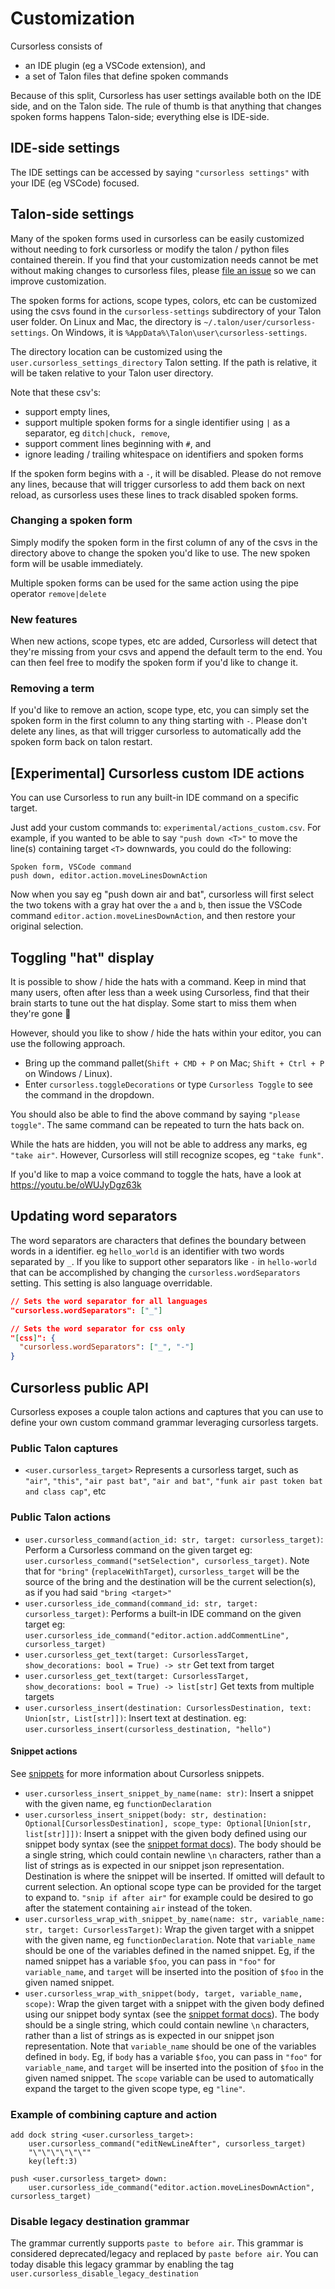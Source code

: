 # Customization

Cursorless consists of

- an IDE plugin (eg a VSCode extension), and
- a set of Talon files that define spoken commands

Because of this split, Cursorless has user settings available both on the IDE side, and on the Talon side. The rule of thumb is that anything that changes spoken forms happens Talon-side; everything else is IDE-side.

## IDE-side settings

The IDE settings can be accessed by saying `"cursorless settings"` with your IDE (eg VSCode) focused.

## Talon-side settings

Many of the spoken forms used in cursorless can be easily customized without
needing to fork cursorless or modify the talon / python files contained
therein. If you find that your customization needs cannot be met without making
changes to cursorless files, please [file an
issue](https://github.com/cursorless-dev/cursorless/issues/new) so we can
improve customization.

The spoken forms for actions, scope types, colors, etc can be customized using the
csvs found in the `cursorless-settings` subdirectory of your Talon user folder. On
Linux and Mac, the directory is `~/.talon/user/cursorless-settings`. On
Windows, it is `%AppData%\Talon\user\cursorless-settings`.

The directory location can be customized using the `user.cursorless_settings_directory` Talon setting. If the path is relative, it will be taken relative to your Talon user directory.

Note that these csv's:

- support empty lines,
- support multiple spoken forms for a single identifier using `|` as a separator, eg `ditch|chuck, remove`,
- support comment lines beginning with `#`, and
- ignore leading / trailing whitespace on identifiers and spoken forms

If the spoken form begins with a `-`, it will be disabled. Please do not remove
any lines, because that will trigger cursorless to add them back on next
reload, as cursorless uses these lines to track disabled spoken forms.

### Changing a spoken form

Simply modify the spoken form in the first column of any of the csvs in the
directory above to change the spoken you'd like to use. The new spoken form will be usable immediately.

Multiple spoken forms can be used for the same action using the pipe operator
`remove|delete`

### New features

When new actions, scope types, etc are added, Cursorless will detect that they're missing from your csvs and append the default term to the end. You can then feel free to modify the spoken form if you'd like to change it.

### Removing a term

If you'd like to remove an action, scope type, etc, you can simply set the
spoken form in the first column to any thing starting with `-`. Please don't
delete any lines, as that will trigger cursorless to automatically add the
spoken form back on talon restart.

## \[Experimental\] Cursorless custom IDE actions

You can use Cursorless to run any built-in IDE command on a specific target.

Just add your custom commands to: `experimental/actions_custom.csv`. For example, if you wanted to be able to say `"push down <T>"` to move the line(s) containing target `<T>` downwards, you could do the following:

```csv
Spoken form, VSCode command
push down, editor.action.moveLinesDownAction
```

Now when you say eg "push down air and bat", cursorless will first select the two tokens with a gray hat over the `a` and `b`, then issue the VSCode command `editor.action.moveLinesDownAction`, and then restore your original selection.

## Toggling "hat" display

It is possible to show / hide the hats with a command. Keep in mind that many users, often after less than a week using Cursorless, find that their brain starts to tune out the hat display. Some start to miss them when they're gone 🥲

However, should you like to show / hide the hats within your editor, you can use the following approach.

- Bring up the command pallet(`Shift + CMD + P` on Mac; `Shift + Ctrl + P` on Windows / Linux).
- Enter `cursorless.toggleDecorations` or type `Cursorless Toggle` to see the command in the dropdown.

You should also be able to find the above command by saying `"please toggle"`. The same command can be repeated to turn the hats back on.

While the hats are hidden, you will not be able to address any marks, eg `"take air"`. However, Cursorless will still recognize scopes, eg `"take funk"`.

If you'd like to map a voice command to toggle the hats, have a look at https://youtu.be/oWUJyDgz63k

## Updating word separators

The word separators are characters that defines the boundary between words in a identifier. eg `hello_world` is an identifier with two words separated by `_`. If you like to support other separators like `-` in `hello-world` that can be accomplished by changing the `cursorless.wordSeparators` setting. This setting is also language overridable.

```json
// Sets the word separator for all languages
"cursorless.wordSeparators": ["_"]

// Sets the word separator for css only
"[css]": {
  "cursorless.wordSeparators": ["_", "-"]
}
```

## Cursorless public API

Cursorless exposes a couple talon actions and captures that you can use to define your own custom command grammar leveraging cursorless targets.

### Public Talon captures

- `<user.cursorless_target>`
  Represents a cursorless target, such as `"air"`, `"this"`, `"air past bat"`, `"air and bat"`, `"funk air past token bat and class cap"`, etc

### Public Talon actions

- `user.cursorless_command(action_id: str, target: cursorless_target)`:
  Perform a Cursorless command on the given target
  eg: `user.cursorless_command("setSelection", cursorless_target)`.
  Note that for `"bring"` (`replaceWithTarget`), `cursorless_target` will be the source of the bring and the destination will be the current selection(s), as if you had said `"bring <target>"`
- `user.cursorless_ide_command(command_id: str, target: cursorless_target)`:
  Performs a built-in IDE command on the given target
  eg: `user.cursorless_ide_command("editor.action.addCommentLine", cursorless_target)`
- `user.cursorless_get_text(target: CursorlessTarget, show_decorations: bool = True) -> str`
  Get text from target
- `user.cursorless_get_text(target: CursorlessTarget, show_decorations: bool = True) -> list[str]`
  Get texts from multiple targets
- `user.cursorless_insert(destination: CursorlessDestination, text: Union[str, List[str]])`:
  Insert text at destination.
  eg: `user.cursorless_insert(cursorless_destination, "hello")`

#### Snippet actions

See [snippets](./experimental/snippets.md) for more information about Cursorless snippets.

- `user.cursorless_insert_snippet_by_name(name: str)`: Insert a snippet with the given name, eg `functionDeclaration`
- `user.cursorless_insert_snippet(body: str, destination: Optional[CursorlessDestination], scope_type: Optional[Union[str, list[str]]])`: Insert a snippet with the given body defined using our snippet body syntax (see the [snippet format docs](./experimental/snippet-format.md)). The body should be a single string, which could contain newline `\n` characters, rather than a list of strings as is expected in our snippet json representation. Destination is where the snippet will be inserted. If omitted will default to current selection. An optional scope type can be provided for the target to expand to. `"snip if after air"` for example could be desired to go after the statement containing `air` instead of the token.
- `user.cursorless_wrap_with_snippet_by_name(name: str, variable_name: str, target: CursorlessTarget)`: Wrap the given target with a snippet with the given name, eg `functionDeclaration`. Note that `variable_name` should be one of the variables defined in the named snippet. Eg, if the named snippet has a variable `$foo`, you can pass in `"foo"` for `variable_name`, and `target` will be inserted into the position of `$foo` in the given named snippet.
- `user.cursorless_wrap_with_snippet(body, target, variable_name, scope)`: Wrap the given target with a snippet with the given body defined using our snippet body syntax (see the [snippet format docs](./experimental/snippet-format.md)). The body should be a single string, which could contain newline `\n` characters, rather than a list of strings as is expected in our snippet json representation. Note that `variable_name` should be one of the variables defined in `body`. Eg, if `body` has a variable `$foo`, you can pass in `"foo"` for `variable_name`, and `target` will be inserted into the position of `$foo` in the given named snippet. The `scope` variable can be used to automatically expand the target to the given scope type, eg `"line"`.

### Example of combining capture and action

```talon
add dock string <user.cursorless_target>:
    user.cursorless_command("editNewLineAfter", cursorless_target)
    "\"\"\"\"\"\""
    key(left:3)

push <user.cursorless_target> down:
    user.cursorless_ide_command("editor.action.moveLinesDownAction", cursorless_target)
```

### Disable legacy destination grammar

The grammar currently supports `paste to before air`. This grammar is considered deprecated/legacy and replaced by `paste before air`. You can today disable this legacy grammar by enabling the tag `user.cursorless_disable_legacy_destination`
